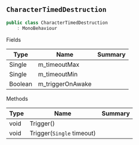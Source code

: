 ## `CharacterTimedDestruction`

```csharp
public class CharacterTimedDestruction
    : MonoBehaviour

```

Fields

| Type | Name | Summary | 
| --- | --- | --- | 
| Single | m_timeoutMax |  | 
| Single | m_timeoutMin |  | 
| Boolean | m_triggerOnAwake |  | 


Methods

| Type | Name | Summary | 
| --- | --- | --- | 
| void | Trigger() |  | 
| void | Trigger(`Single` timeout) |  | 


